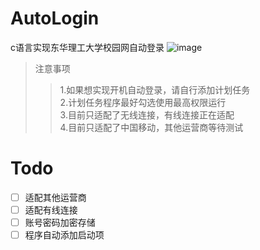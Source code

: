 # AutoLogin
c语言实现东华理工大学校园网自动登录
![image](https://user-images.githubusercontent.com/118952911/221324799-82e64b85-7dde-4670-b0d1-756f4c9bece4.png)  
>注意事项
>>1.如果想实现开机自动登录，请自行添加计划任务  
>>2.计划任务程序最好勾选使用最高权限运行  
>>3.目前只适配了无线连接，有线连接正在适配  
>>4.目前只适配了中国移动，其他运营商等待测试  

# Todo
- [ ] 适配其他运营商 
- [ ] 适配有线连接
- [ ] 账号密码加密存储
- [ ] 程序自动添加启动项

